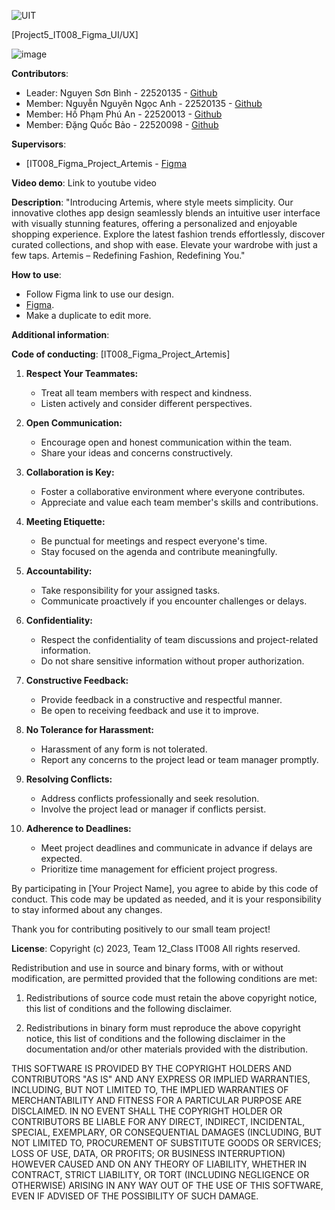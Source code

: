 ![UIT](https://img.shields.io/badge/from-UIT%20VNUHCM-blue?style=for-the-badge&link=https%3A%2F%2Fwww.uit.edu.vn%2F)

[Project5_IT008_Figma_UI/UX]

![image](https://github.com/BinhNguyen215/IT008/assets/127644891/20577098-f12b-49ba-b37b-48a9b3ca9539)


**Contributors**:

- Leader: Nguyen Sơn Bình - 22520135 - [Github](https://github.com/BinhNguyen215)
- Member: Nguyễn Nguyên Ngọc Anh - 22520135 - [Github](https://github.com/AndreNguyen03)
- Member: Hồ Phạm Phú An - 22520013 - [Github](https://github.com/FhuAnn)
- Member: Đặng Quốc Bảo - 22520098 - [Github](https://github.com/bdquoc)

**Supervisors**:

- [IT008_Figma_Project_Artemis - [Figma](https://www.figma.com/file/XQfo0uuY3MfSRwvptVtpkh/IT008_Figma_Project?type=design&node-id=417%3A615&mode=design&t=6cZ3cXuSaKOZidlK-1)

**Video demo**: Link to youtube video

**Description**: "Introducing Artemis, where style meets simplicity. Our innovative clothes app design seamlessly blends an intuitive user interface with visually stunning features, offering a personalized and enjoyable shopping experience. Explore the latest fashion trends effortlessly, discover curated collections, and shop with ease. Elevate your wardrobe with just a few taps. Artemis – Redefining Fashion, Redefining You."

**How to use**: 
- Follow Figma link to use our design. 
- [Figma](https://www.figma.com/file/XQfo0uuY3MfSRwvptVtpkh/IT008_Figma_Project?type=design&node-id=417%3A615&mode=design&t=6cZ3cXuSaKOZidlK-1).
- Make a duplicate to edit more.


**Additional information**: 

**Code of conducting**:
[IT008_Figma_Project_Artemis]

1. **Respect Your Teammates:**
   - Treat all team members with respect and kindness.
   - Listen actively and consider different perspectives.

2. **Open Communication:**
   - Encourage open and honest communication within the team.
   - Share your ideas and concerns constructively.

3. **Collaboration is Key:**
   - Foster a collaborative environment where everyone contributes.
   - Appreciate and value each team member's skills and contributions.

4. **Meeting Etiquette:**
   - Be punctual for meetings and respect everyone's time.
   - Stay focused on the agenda and contribute meaningfully.

5. **Accountability:**
   - Take responsibility for your assigned tasks.
   - Communicate proactively if you encounter challenges or delays.

6. **Confidentiality:**
   - Respect the confidentiality of team discussions and project-related information.
   - Do not share sensitive information without proper authorization.

7. **Constructive Feedback:**
   - Provide feedback in a constructive and respectful manner.
   - Be open to receiving feedback and use it to improve.

8. **No Tolerance for Harassment:**
   - Harassment of any form is not tolerated.
   - Report any concerns to the project lead or team manager promptly.

9. **Resolving Conflicts:**
   - Address conflicts professionally and seek resolution.
   - Involve the project lead or manager if conflicts persist.

10. **Adherence to Deadlines:**
    - Meet project deadlines and communicate in advance if delays are expected.
    - Prioritize time management for efficient project progress.

By participating in [Your Project Name], you agree to abide by this code of conduct. This code may be updated as needed, and it is your responsibility to stay informed about any changes.

Thank you for contributing positively to our small team project!

**License**: 
Copyright (c) 2023, Team 12_Class IT008
All rights reserved.

Redistribution and use in source and binary forms, with or without modification, are permitted provided that the following conditions are met:

1. Redistributions of source code must retain the above copyright notice, this list of conditions and the following disclaimer.

2. Redistributions in binary form must reproduce the above copyright notice, this list of conditions and the following disclaimer in the documentation and/or other materials provided with the distribution.

THIS SOFTWARE IS PROVIDED BY THE COPYRIGHT HOLDERS AND CONTRIBUTORS "AS IS" AND ANY EXPRESS OR IMPLIED WARRANTIES, INCLUDING, BUT NOT LIMITED TO, THE IMPLIED WARRANTIES OF MERCHANTABILITY AND FITNESS FOR A PARTICULAR PURPOSE ARE DISCLAIMED. IN NO EVENT SHALL THE COPYRIGHT HOLDER OR CONTRIBUTORS BE LIABLE FOR ANY DIRECT, INDIRECT, INCIDENTAL, SPECIAL, EXEMPLARY, OR CONSEQUENTIAL DAMAGES (INCLUDING, BUT NOT LIMITED TO, PROCUREMENT OF SUBSTITUTE GOODS OR SERVICES; LOSS OF USE, DATA, OR PROFITS; OR BUSINESS INTERRUPTION) HOWEVER CAUSED AND ON ANY THEORY OF LIABILITY, WHETHER IN CONTRACT, STRICT LIABILITY, OR TORT (INCLUDING NEGLIGENCE OR OTHERWISE) ARISING IN ANY WAY OUT OF THE USE OF THIS SOFTWARE, EVEN IF ADVISED OF THE POSSIBILITY OF SUCH DAMAGE.
